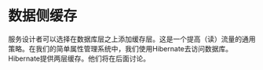 # 数据侧缓存

服务设计者可以选择在数据库层之上添加缓存层。这是一个提高（读）流量的通用策略。在我们的简单属性管理系统中，我们使用Hibernate去访问数据库。Hibernate提供两层缓存。他们将在后面讨论。

